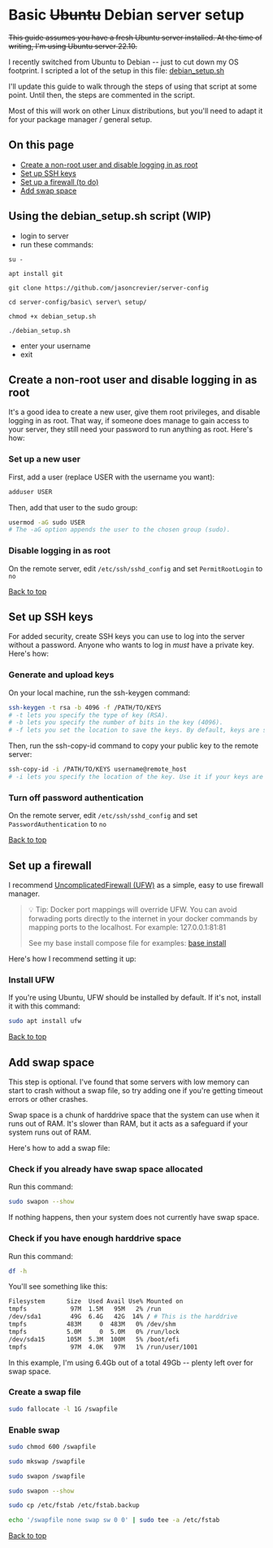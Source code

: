 # Basic ~~Ubuntu~~ Debian server setup

~~This guide assumes you have a fresh Ubuntu server installed. At the time of writing, I'm using Ubuntu server 22.10.~~ 

I recently switched from Ubuntu to Debian -- just to cut down my OS footprint. I scripted a lot of the setup in this file: [debian_setup.sh](/basic%20server%20setup/debian_setup.sh)

I'll update this guide to walk through the steps of using that script at some point. Until then, the steps are commented in the script.

Most of this will work on other Linux distributions, but you'll need to adapt it for your package manager / general setup.

## On this page

- [Create a non-root user and disable logging in as root](#create-a-non-root-user-and-disable-logging-in-as-root)
- [Set up SSH keys](#set-up-ssh-keys)
- [Set up a firewall (to do)](#set-up-a-firewall)
- [Add swap space](#add-swap-space)

## Using the debian_setup.sh script (WIP)

- login to server
- run these commands:

```su -```

```apt install git```

```git clone https://github.com/jasoncrevier/server-config```

```cd server-config/basic\ server\ setup/```

```chmod +x debian_setup.sh```

```./debian_setup.sh```

- enter your username
- exit

## Create a non-root user and disable logging in as root

It's a good idea to create a new user, give them root privileges, and disable logging in as root. That way, if someone does manage to gain access to your server, they still need your password to run anything as root. Here's how:

### Set up a new user

First, add a user (replace USER with the username you want):

```bash
adduser USER
```

Then, add that user to the sudo group:

```bash
usermod -aG sudo USER
# The -aG option appends the user to the chosen group (sudo).
```

### Disable logging in as root

On the remote server, edit `/etc/ssh/sshd_config` and set `PermitRootLogin` to `no`

[Back to top](#on-this-page)

## Set up SSH keys

For added security, create SSH keys you can use to log into the server without a password. Anyone who wants to log in *must* have a private key. Here's how:

### Generate and upload keys

On your local machine, run the ssh-keygen command:

```bash
ssh-keygen -t rsa -b 4096 -f /PATH/TO/KEYS
# -t lets you specify the type of key (RSA). 
# -b lets you specify the number of bits in the key (4096). 
# -f lets you set the location to save the keys. By default, keys are stored in ~/.ssh/id_rsa
```

Then, run the ssh-copy-id command to copy your public key to the remote server:

```bash
ssh-copy-id -i /PATH/TO/KEYS username@remote_host
# -i lets you specify the location of the key. Use it if your keys are not in the default location. By default, keys are stored in ~/.ssh/id_rsa
```

### Turn off password authentication

On the remote server, edit `/etc/ssh/sshd_config` and set `PasswordAuthentication` to `no`

[Back to top](#on-this-page)

## Set up a firewall

I recommend [UncomplicatedFirewall (UFW)](https://en.wikipedia.org/wiki/Uncomplicated_Firewall) as a simple, easy to use firewall manager.

> :bulb: Tip: Docker port mappings will override UFW. You can avoid forwading ports directly to the internet in your docker commands by mapping ports to the localhost. For example: 127.0.0.1:81:81
>
> See my base install compose file for examples: [base install](/base%20install/docker-compose.yml)

Here's how I recommend setting it up:

### Install UFW
If you're using Ubuntu, UFW should be installed by default. If it's not, install it with this command:
```bash
sudo apt install ufw
```

[Back to top](#on-this-page)

## Add swap space

This step is optional. I've found that some servers with low memory can start to crash without a swap file, so try adding one if you're getting timeout errors or other crashes.

Swap space is a chunk of harddrive space that the system can use when it runs out of RAM. It's slower than RAM, but it acts as a safeguard if your system runs out of RAM. 

Here's how to add a swap file:

### Check if you already have swap space allocated

Run this command:

```bash
sudo swapon --show
```

If nothing happens, then your system does not currently have swap space.

### Check if you have enough harddrive space

Run this command:

```bash
df -h
```

You'll see something like this:

```bash
Filesystem      Size  Used Avail Use% Mounted on
tmpfs            97M  1.5M   95M   2% /run
/dev/sda1        49G  6.4G   42G  14% / # This is the harddrive
tmpfs           483M     0  483M   0% /dev/shm
tmpfs           5.0M     0  5.0M   0% /run/lock
/dev/sda15      105M  5.3M  100M   5% /boot/efi
tmpfs            97M  4.0K   97M   1% /run/user/1001
```

In this example, I'm using 6.4Gb out of a total 49Gb -- plenty left over for swap space.

### Create a swap file

```bash
sudo fallocate -l 1G /swapfile
```

### Enable swap

```bash
sudo chmod 600 /swapfile
```

```bash
sudo mkswap /swapfile
```

```bash
sudo swapon /swapfile
```

```bash
sudo swapon --show
```

```bash
sudo cp /etc/fstab /etc/fstab.backup
```

```bash
echo '/swapfile none swap sw 0 0' | sudo tee -a /etc/fstab
```

[Back to top](#on-this-page)